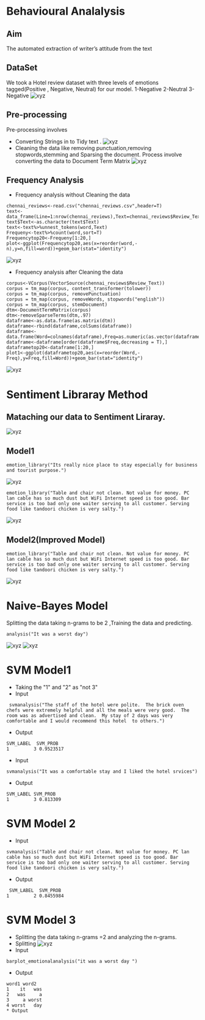 # Behavioural Analalysis

## Aim
The automated extraction of writer’s attitude from the text
## DataSet
We took a Hotel review dataset with three levels of emotions tagged(Positive , Negative, Neutral) for our model.
1-Negative
2-Neutral
3-Negative
![xyz](https://github.com/vgvinayak/behaviouralAnalysis/blob/master/Screenshot%20(53).png)
## Pre-processing
Pre-processing involves
* Converting Strings in to Tidy text .
![xyz](https://github.com/vgvinayak/behaviouralAnalysis/blob/master/Screenshot%20(55).png)
* Cleaning the data like removing punctuation,removing stopwords,stemming and Sparsing the document.
  Process involve converting the data to Document Term Matrix
![xyz](https://github.com/vgvinayak/behaviouralAnalysis/blob/master/Screenshot%20(58).png)
## Frequency Analysis
* Frequency analysis without Cleaning the data
```
chennai_reviews<-read.csv("chennai_reviews.csv",header=T)
text<-data_frame(Line=1:nrow(chennai_reviews),Text=chennai_reviews$Review_Text)
text$Text<-as.character(text$Text)
text<-text%>%unnest_tokens(word,Text)
Frequeny<-text%>%count(word,sort=T)
Frequencytop20<-Frequeny[1:20,]
plot<-ggplot(Frequencytop20,aes(x=reorder(word,-n),y=n,fill=word))+geom_bar(stat="identity")
```
![xyz](https://github.com/vgvinayak/behaviouralAnalysis/blob/master/Screenshot%20(25).png)

* Frequency analysis after Cleaning the data
```
corpus<-VCorpus(VectorSource(chennai_reviews$Review_Text))
corpus = tm_map(corpus, content_transformer(tolower))
corpus = tm_map(corpus, removePunctuation)
corpus = tm_map(corpus, removeWords, stopwords("english"))
corpus = tm_map(corpus, stemDocument)
dtm<-DocumentTermMatrix(corpus)
dtm<-removeSparseTerms(dtm,.97)
dataframe<-as.data.frame(as.matrix(dtm))
dataframe<-rbind(dataframe,colSums(dataframe))
dataframe<-data.frame(Word=colnames(dataframe),Freq=as.numeric(as.vector(dataframe[nrow(dataframe),])))
dataframe<-dataframe[order(dataframe$Freq,decreasing = T),]
dataframetop20<-dataframe[1:20,]
plot1<-ggplot(dataframetop20,aes(x=reorder(Word,-Freq),y=Freq,fill=Word))+geom_bar(stat="identity")
```
![xyz](https://github.com/vgvinayak/behaviouralAnalysis/blob/master/Screenshot%20(25).png)
# Sentiment Libraray Method
## Mataching our data to Sentiment Liraray.
![xyz](https://github.com/vgvinayak/behaviouralAnalysis/blob/master/Screenshot%20(59).png)
## Model1
```
emotion_library("Its really nice place to stay especially for business and tourist purpose.")
```
![xyz](https://github.com/vgvinayak/behaviouralAnalysis/blob/master/Screenshot%20(63).png)
```
emotion_library("Table and chair not clean. Not value for money. PC lan cable has so much dust but WiFi Internet speed is too good. Bar service is too bad only one waiter serving to all customer. Serving food like tandoori chicken is very salty.")
```
![xyz](https://github.com/vgvinayak/behaviouralAnalysis/blob/master/Screenshot%20(62).png)

## Model2(Improved Model)
```
emotion_library("Table and chair not clean. Not value for money. PC lan cable has so much dust but WiFi Internet speed is too good. Bar service is too bad only one waiter serving to all customer. Serving food like tandoori chicken is very salty.")
```
![xyz](https://github.com/vgvinayak/behaviouralAnalysis/blob/master/Screenshot%20(61).png)

# Naive-Bayes Model
Splitting the data taking n-grams to be 2 ,Training the data and predicting.
```
analysis("It was a worst day")
```
![xyz](https://github.com/vgvinayak/behaviouralAnalysis/blob/master/Screenshot%20(64).png)
![xyz](https://github.com/vgvinayak/behaviouralAnalysis/blob/master/Screenshot%20(65).png)

# SVM Model1
* Taking the "1" and "2" as "not 3"
* Input
```
 svmanalysis("The staff of the hotel were polite.  The brick oven chefs were extremely helpful and all the meals were very good.  The room was as advertised and clean.  My stay of 2 days was very comfortable and I would recommend this hotel  to others.")
 ```
 * Output
 ```
 SVM_LABEL  SVM_PROB
1         3 0.9523517
```
* Input
```
svmanalysis("It was a comfortable stay and I liked the hotel srvices")
```
* Output
```
SVM_LABEL SVM_PROB
1         3 0.813309
```
# SVM Model 2
* Input
```
svmanalysis("Table and chair not clean. Not value for money. PC lan cable has so much dust but WiFi Internet speed is too good. Bar service is too bad only one waiter serving to all customer. Serving food like tandoori chicken is very salty.")
```
* Output
```
 SVM_LABEL  SVM_PROB
1         2 0.8455984
```
# SVM Model 3
* Splitting the data taking n-grams =2 and analyzing the n-grams.
 * Splitting
 ![xyz](https://github.com/vgvinayak/behaviouralAnalysis/blob/master/Screenshot%20(68).png)
  * Input
  ```
  barplot_emotionalanalysis("it was a worst day ")
  ```
  * Output
  ```
  word1 word2
 1    it   was
 2   was     a
 3     a worst
 4 worst   day
 * Output
 ```
  


